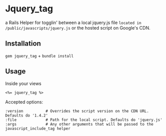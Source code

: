 # Jquery_tag
a Rails Helper for togglin' between a local jquery.js file `located in /public/javascripts/jquery.js` or the hosted script on Google's CDN.

## Installation
`gem jquery_tag` + `bundle install`

## Usage
Inside your views

    <%= jquery_tag %>

Accepted options:

    :version          # Overrides the script version on the CDN URL. Defaults do '1.4.2'
    :file             # Path for the local script. Defaults do 'jquery.js'
    :args             # Any other arguments that will be passed to the javascript_include_tag helper
